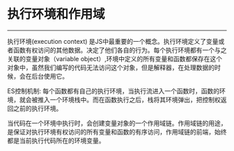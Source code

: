# 执行环境和作用域

----

执行环境(execution context) 是JS中最重要的一个概念。执行环境定义了变量或者函数有权访问的其他数据。决定了他们各自的行为。每个执行环境都有一个与之关联的变量对象（variable object）,环境中定义的所有变量和函数都保存在这个对象中，虽然我们编写的代码无法访问这个对象，但是解释器，在处理数据的时候，会在后台使用它。

ES控制机制:
每个函数都有自己的执行环境，当执行流进入一个函数时，函数的环境，就会被推入一个环境栈中。而在函数执行之后，栈将其环境弹出，把控制权返回之前的执行环境。

当代码在一个环境中执行时，会创建变量对象的一个作用域链。作用域链的用途，是保证对执行环境有权访问的所有变量和函数的有序访问，作用域链的前端，始终都是当前执行代码所在的环境变量。